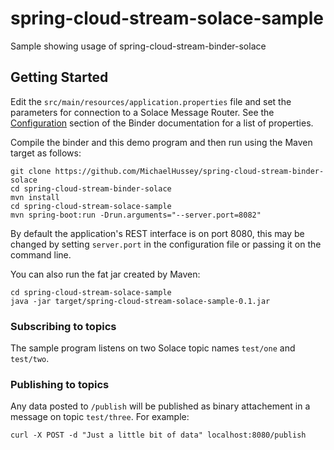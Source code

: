 # spring-cloud-stream-solace-sample
Sample showing usage of spring-cloud-stream-binder-solace

## Getting Started

Edit the <code>src/main/resources/application.properties</code> file and set the parameters for connection to 
a Solace Message Router. See the [Configuration](../spring-cloud-stream-binder-parent/README.md#configuration-options) section of the 
Binder documentation for a list of properties.

Compile the binder and this demo program and then run using the Maven target as follows: 

```
git clone https://github.com/MichaelHussey/spring-cloud-stream-binder-solace
cd spring-cloud-stream-binder-solace
mvn install
cd spring-cloud-stream-solace-sample
mvn spring-boot:run -Drun.arguments="--server.port=8082"
```

By default the application's REST interface is on port 8080, this may be changed by setting `server.port` in the configuration
file or passing it on the command line. 

You can also run the fat jar created by Maven:

```
cd spring-cloud-stream-solace-sample
java -jar target/spring-cloud-stream-solace-sample-0.1.jar
```

### Subscribing to topics

The sample program listens on two Solace topic names <code>test/one</code> and <code>test/two</code>. 

### Publishing to topics

Any data posted to <code>/publish</code> will be published as binary attachement in a message on topic <code>test/three</code>. For example:

```
curl -X POST -d "Just a little bit of data" localhost:8080/publish
```